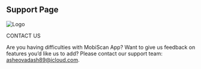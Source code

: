 ## Support Page

![Logo](https://user-images.githubusercontent.com/111689459/186548863-caf49897-eecc-4629-a44e-0fe6ea49749e.png)

CONTACT US

Are you having difficulties with MobiScan App? Want to give us feedback on features you’d like us to add? Please contact our support team: [asheovadash89@icloud.com](mailto:asheovadash89@icloud.com).
